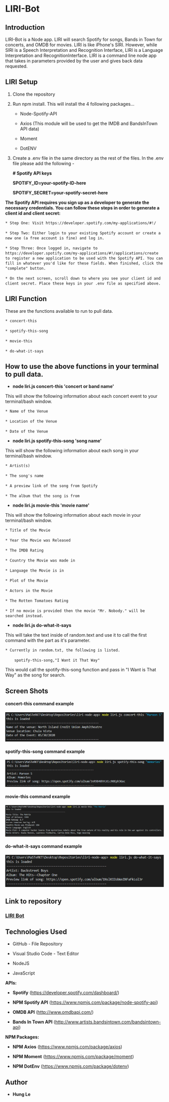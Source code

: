 # LIRI-Bot


## Introduction

LIRI-Bot is a Node app. LIRI will search Spotify for songs, Bands in Town for concerts, and OMDB for movies. LIRI is like iPhone's SIRI. However, while SIRI is a Speech Interpretation and Recognition Interface, LIRI is a Language Interpretation and RecognitionInterface. LIRI is a command line node app that takes in parameters provided by the user and gives back data requested. 


## LIRI Setup

1. Clone the repository
2. Run npm install. This will install the 4 following packages...

    * Node-Spotify-API

    * Axios (This module will be used to get the IMDB and BandsInTown API data)
    
    * Moment

    * DotENV

3. Create a .env file in the same directory as the rest of the files. In the .env file please add the following -

    **# Spotify API keys**

    **SPOTIFY_ID=your-spotify-ID-here**

    **SPOTIFY_SECRET=your-spotify-secret-here**

**The Spotify API requires you sign up as a developer to generate the necessary credentials. You can follow these steps in order to generate a client id and client secret:**

    * Step One: Visit https://developer.spotify.com/my-applications/#!/

    * Step Two: Either login to your existing Spotify account or create a new one (a free account is fine) and log in.

    * Step Three: Once logged in, navigate to https://developer.spotify.com/my-applications/#!/applications/create to register a new application to be used with the Spotify API. You can fill in whatever you'd like for these fields. When finished, click the "complete" button.

    * On the next screen, scroll down to where you see your client id and client secret. Place these keys in your .env file as specified above. 

## LIRI Function

These are the functions available to run to pull data.

    * concert-this

    * spotify-this-song

    * movie-this

    * do-what-it-says


## How to use the above functions in your terminal to pull data.

* **node liri.js concert-this 'concert or band name'**

This will show the following information about each concert event to your terminal/bash window.

    * Name of the Venue

    * Location of the Venue

    * Date of the Venue


*  **node liri.js spotify-this-song 'song name'**

This will show the following information about each song in your terminal/bash window.

    * Artist(s)

    * The song's name

    * A preview link of the song from Spotify

    * The album that the song is from


* **node liri.js movie-this 'movie name'**

This will show the following information about each movie in your terminal/bash window.

    * Title of the Movie

    * Year the Movie was Released

    * The IMDB Rating

    * Country the Movie was made in

    * Language the Movie is in

    * Plot of the Movie

    * Actors in the Movie

    * The Rotten Tomatoes Rating

    * If no movie is provided then the movie "Mr. Nobody." will be searched instead.


* **node liri.js do-what-it-says**

This will take the text inside of random.text and use it to call the first command with the part as it's parameter.

    * Currently in random.txt, the following is listed.

        spotify-this-song,"I Want it That Way"

This would call the spotify-this-song function and pass in "I Want is That Way" as the song for search. 


## Screen Shots

#### concert-this command example
![concert-this](./images/concert-this.PNG "concert-this")

#### spotify-this-song command example
![spotify-this-song](./images/spotify-this-song.PNG "spotify-this-song")

#### movie-this command example
![movie-this](./images/movie-this.PNG "movie-thiso")

#### do-what-it-says command example
![do-what-it-says](./images/do-what-it-says.PNG "do-what-it-says")


## Link to repository

### **[LIRI Bot](https://github.com/hungle913/liri-node-app.git)**


## Technologies Used

* GitHub - File Repository

* Visual Studio Code - Text Editor

* NodeJS

* JavaScript

**APIs:**

* **Spotify** (https://developer.spotify.com/dashboard/)

* **NPM Spotify API** (https://www.npmjs.com/package/node-spotify-api)

* **OMDB API** (http://www.omdbapi.com/)

* **Bands In Town API** (http://www.artists.bandsintown.com/bandsintown-api)

**NPM Packages:**

* **NPM Axios** (https://www.npmjs.com/package/axios)

* **NPM Moment** (https://www.npmjs.com/package/moment)

* **NPM DotEnv** (https://www.npmjs.com/package/dotenv)


## Author

- **Hung Le**